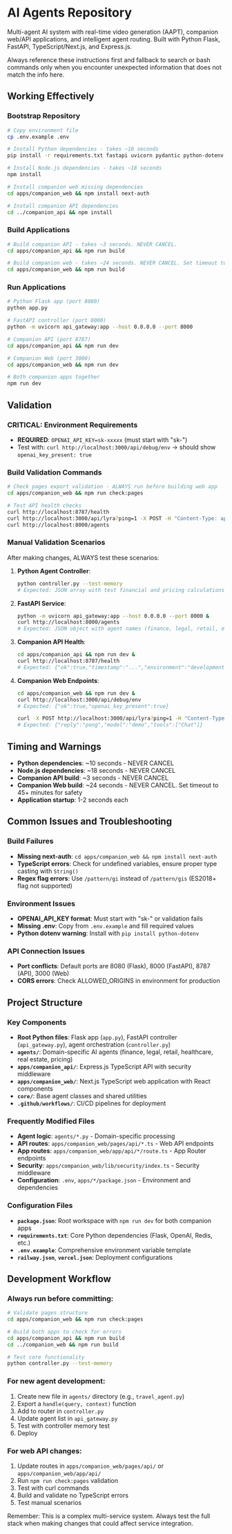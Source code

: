 # AI Agents Repository

Multi-agent AI system with real-time video generation (AAPT), companion web/API applications, and intelligent agent routing. Built with Python Flask, FastAPI, TypeScript/Next.js, and Express.js.

Always reference these instructions first and fallback to search or bash commands only when you encounter unexpected information that does not match the info here.

## Working Effectively

### Bootstrap Repository
```bash
# Copy environment file
cp .env.example .env

# Install Python dependencies - takes ~10 seconds  
pip install -r requirements.txt fastapi uvicorn pydantic python-dotenv

# Install Node.js dependencies - takes ~18 seconds
npm install

# Install companion web missing dependencies  
cd apps/companion_web && npm install next-auth

# Install companion API dependencies
cd ../companion_api && npm install
```

### Build Applications
```bash
# Build companion API - takes ~3 seconds. NEVER CANCEL.
cd apps/companion_api && npm run build

# Build companion web - takes ~24 seconds. NEVER CANCEL. Set timeout to 45+ minutes.
cd apps/companion_web && npm run build
```

### Run Applications
```bash
# Python Flask app (port 8080)
python app.py

# FastAPI controller (port 8000) 
python -m uvicorn api_gateway:app --host 0.0.0.0 --port 8000

# Companion API (port 8787)
cd apps/companion_api && npm run dev

# Companion Web (port 3000)
cd apps/companion_web && npm run dev

# Both companion apps together
npm run dev
```

## Validation

### CRITICAL: Environment Requirements
- **REQUIRED**: `OPENAI_API_KEY=sk-xxxxx` (must start with "sk-")
- Test with: `curl http://localhost:3000/api/debug/env` → should show `openai_key_present: true`

### Build Validation Commands
```bash
# Check pages export validation - ALWAYS run before building web app
cd apps/companion_web && npm run check:pages

# Test API health checks  
curl http://localhost:8787/health
curl http://localhost:3000/api/lyra?ping=1 -X POST -H "Content-Type: application/json" -d '{"message":"test"}'
curl http://localhost:8000/agents
```

### Manual Validation Scenarios
After making changes, ALWAYS test these scenarios:

1. **Python Agent Controller**: 
   ```bash
   python controller.py --test-memory
   # Expected: JSON array with test financial and pricing calculations
   ```

2. **FastAPI Service**:
   ```bash
   python -m uvicorn api_gateway:app --host 0.0.0.0 --port 8000 &
   curl http://localhost:8000/agents
   # Expected: JSON object with agent names (finance, legal, retail, etc.)
   ```

3. **Companion API Health**:
   ```bash
   cd apps/companion_api && npm run dev &
   curl http://localhost:8787/health
   # Expected: {"ok":true,"timestamp":"...","environment":"development","services":{"openai":true,"database":true}}
   ```

4. **Companion Web Endpoints**:
   ```bash
   cd apps/companion_web && npm run dev &
   curl http://localhost:3000/api/debug/env
   # Expected: {"ok":true,"openai_key_present":true}
   
   curl -X POST http://localhost:3000/api/lyra?ping=1 -H "Content-Type: application/json" -d '{"message":"test"}'
   # Expected: {"reply":"pong","model":"demo","tools":["Chat"]}
   ```

## Timing and Warnings

- **Python dependencies**: ~10 seconds - NEVER CANCEL
- **Node.js dependencies**: ~18 seconds - NEVER CANCEL  
- **Companion API build**: ~3 seconds - NEVER CANCEL
- **Companion Web build**: ~24 seconds - NEVER CANCEL. Set timeout to 45+ minutes for safety
- **Application startup**: 1-2 seconds each

## Common Issues and Troubleshooting

### Build Failures
- **Missing next-auth**: `cd apps/companion_web && npm install next-auth`
- **TypeScript errors**: Check for undefined variables, ensure proper type casting with `String()`
- **Regex flag errors**: Use `/pattern/gi` instead of `/pattern/gis` (ES2018+ flag not supported)

### Environment Issues  
- **OPENAI_API_KEY format**: Must start with "sk-" or validation fails
- **Missing .env**: Copy from `.env.example` and fill required values
- **Python dotenv warning**: Install with `pip install python-dotenv`

### API Connection Issues
- **Port conflicts**: Default ports are 8080 (Flask), 8000 (FastAPI), 8787 (API), 3000 (Web)
- **CORS errors**: Check ALLOWED_ORIGINS in environment for production

## Project Structure

### Key Components
- **Root Python files**: Flask app (`app.py`), FastAPI controller (`api_gateway.py`), agent orchestration (`controller.py`)
- **`agents/`**: Domain-specific AI agents (finance, legal, retail, healthcare, real estate, pricing)
- **`apps/companion_api/`**: Express.js TypeScript API with security middleware
- **`apps/companion_web/`**: Next.js TypeScript web application with React components
- **`core/`**: Base agent classes and shared utilities
- **`.github/workflows/`**: CI/CD pipelines for deployment

### Frequently Modified Files
- **Agent logic**: `agents/*.py` - Domain-specific processing
- **API routes**: `apps/companion_web/pages/api/*.ts` - Web API endpoints  
- **App routes**: `apps/companion_web/app/api/*/route.ts` - App Router endpoints
- **Security**: `apps/companion_web/lib/security/index.ts` - Security middleware
- **Configuration**: `.env`, `apps/*/package.json` - Environment and dependencies

### Configuration Files
- **`package.json`**: Root workspace with `npm run dev` for both companion apps
- **`requirements.txt`**: Core Python dependencies (Flask, OpenAI, Redis, etc.)
- **`.env.example`**: Comprehensive environment variable template
- **`railway.json`**, **`vercel.json`**: Deployment configurations

## Development Workflow

### Always run before committing:
```bash
# Validate pages structure
cd apps/companion_web && npm run check:pages

# Build both apps to check for errors
cd apps/companion_api && npm run build
cd ../companion_web && npm run build

# Test core functionality
python controller.py --test-memory
```

### For new agent development:
1. Create new file in `agents/` directory (e.g., `travel_agent.py`)
2. Export a `handle(query, context)` function  
3. Add to router in `controller.py`
4. Update agent list in `api_gateway.py`
5. Test with controller memory test
6. Deploy

### For web API changes:
1. Update routes in `apps/companion_web/pages/api/` or `apps/companion_web/app/api/`
2. Run `npm run check:pages` validation
3. Test with curl commands
4. Build and validate no TypeScript errors
5. Test manual scenarios

Remember: This is a complex multi-service system. Always test the full stack when making changes that could affect service integration.